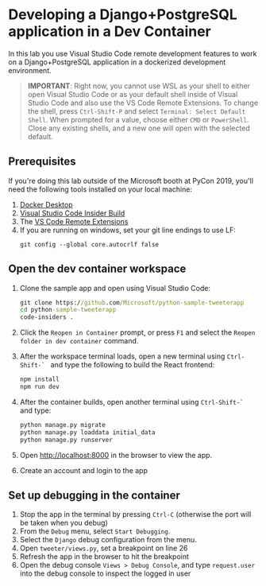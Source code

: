 # Developing a Django+PostgreSQL application in a Dev Container

In this lab you use Visual Studio Code remote development features to work on a Django+PostgreSQL application in a dockerized development environment.

> __IMPORTANT__: Right now, you cannot use WSL as your shell to either open Visual Studio Code or as your default shell inside
> of Visual Studio Code and also use the VS Code Remote Extensions. To change the shell, press `Ctrl-Shift-P` and select
> `Terminal: Select Default Shell`. When prompted for a value, choose either `CMD` or `PowerShell`. Close any existing shells,
> and a new one will open with the selected default.

## Prerequisites

If you're doing this lab outside of the Microsoft booth at PyCon 2019, you'll need the following tools installed on your local machine:

1. [Docker Desktop](https://www.docker.com/products/docker-desktop)
1. [Visual Studio Code Insider Build](https://code.visualstudio.com/insiders)
1. The [VS Code Remote Extensions](https://aka.ms/vscode-remote) 
1. If you are running on windows, set your git line endings to use LF:
    ```
    git config --global core.autocrlf false
    ```

## Open the dev container workspace

1. Clone the sample app and open using Visual Studio Code:

    ```cmd
    git clone https://github.com/Microsoft/python-sample-tweeterapp
    cd python-sample-tweeterapp
    code-insiders .
    ```

1. Click the `Reopen in Container` prompt, or press `F1` and select the `Reopen folder in dev container` command.

1. After the workspace terminal loads, open a new terminal using ```Ctrl-Shift-` ``` and type the following to build the React frontend:

    ```cmd
    npm install
    npm run dev
    ```

1. After the container builds, open another terminal using ```Ctrl-Shift-` ``` and type:

    ```cmd
    python manage.py migrate
    python manage.py loaddata initial_data
    python manage.py runserver
    ```

1. Open [http://localhost:8000](http://localhost:8000) in the browser to view the app.
1. Create an account and login to the app

## Set up debugging in the container

1. Stop the app in the terminal by pressing `Ctrl-C` (otherwise the port will be taken when you debug)
1. From the `Debug` menu, select `Start Debugging`.
1. Select the `Django` debug configuration from the menu.
1. Open `tweeter/views.py`, set a breakpoint on line 26
1. Refresh the app in the browser to hit the breakpoint
1. Open the debug console `Views > Debug Console`, and type `request.user` into the debug console to inspect the logged in user
